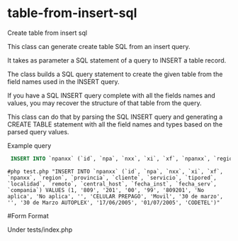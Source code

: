table-from-insert-sql
=====================

Create table from insert sql  

This class can generate create table SQL from an insert query.

It takes as parameter a SQL statement of a query to INSERT a table record.

The class builds a SQL query statement to create the given table from the field names used in the INSERT query.

If you have a SQL INSERT query complete with all the fields names and values, you may recover the structure of that table from the query.

This class can do that by parsing the SQL INSERT query and generating a CREATE TABLE statement with all the field names and types based on the parsed query values.


Example query
```sql
 INSERT INTO `npanxx` (`id`, `npa`, `nxx`, `xi`, `xf`, `npanxx`, `region`, `provincia`, `cliente`, `servicio`, `tipored`, `localidad`, `remoto`, `central_host`, `fecha_inst`, `fecha_serv`, `compania`) VALUES (1, '809', '201', '00', '99', '809201', 'No aplica', 'No aplica', '', 'CELULAR PREPAGO', 'Movil', '30 de marzo', '', '30 de Marzo AUTOPLEX', '17/06/2005', '01/07/2005', 'CODETEL')
 ```
 
 ```
 #php test.php "INSERT INTO `npanxx` (`id`, `npa`, `nxx`, `xi`, `xf`, `npanxx`, `region`, `provincia`, `cliente`, `servicio`, `tipored`, `localidad`, `remoto`, `central_host`, `fecha_inst`, `fecha_serv`, `compania`) VALUES (1, '809', '201', '00', '99', '809201', 'No aplica', 'No aplica', '', 'CELULAR PREPAGO', 'Movil', '30 de marzo', '', '30 de Marzo AUTOPLEX', '17/06/2005', '01/07/2005', 'CODETEL')"
```

#Form Format

Under tests/index.php
 

